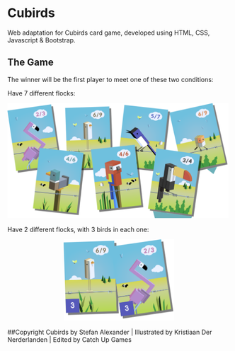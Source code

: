 # Cubirds

Web adaptation for Cubirds card game, developed using HTML, CSS, Javascript & Bootstrap.

## The Game

The winner will be the first player to meet one of these two conditions:

Have 7 different flocks:

<img src="https://github.com/andresmg/cubird-game/blob/master/images/siete-especies.svg" width="500">



Have 2 different flocks, with 3 birds in each one:
<center>
<img src="https://github.com/andresmg/cubird-game/blob/master/images/dos-especies.svg" width="250">
</center>


##Copyright
Cubirds by Stefan Alexander | Illustrated by Kristiaan Der Nerderlanden | Edited by Catch Up Games
